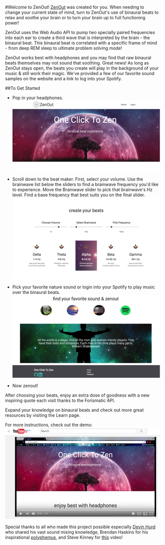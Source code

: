  
#Welcome to ZenOut!
[ZenOut](zenout.surge.sh) was created for you. When needing to change your current state of mind, turn to ZenOut's use of binaural 
beats to relax and soothe your brain or to turn your brain up to full functioning power! 

ZenOut uses the Web Audio API to pump two specially paired frequencies into each ear to create a third wave that is interpreted by the brain - the binaural beat. This binaural beat is correlated with a specific frame of mind - from deep REM sleep to ultimate problem solving mode!

ZenOut works best with headphones and you may find that raw binaural beats themselves may not sound that soothing. Great news! As long as ZenOut stays open, the beats you create will play in the background of your music & still work their magic. We've provided a few of our favorite sound samples on the website and a link to log into your Spotify.

##To Get Started

* Pop in your headphones.
![homepage](readme/zenout_homepage.png)

* Scroll down to the beat maker. First, select your volume. Use the brainwave list below the sliders to find a brainwave frequency you'd like to experience. Move the Brainwave slider to pick that brainwave's Hz level. Find a base frequency that best suits you on the final slider.
![beats](readme/beatmaker.png)

* Pick your favorite nature sound or login into your Spotify to play music over the binaural beats.
![sounds](readme/sounds.png)

* Now zenout!

After choosing your beats, enjoy an extra dose of goodness with a new inspiring quote each visit thanks to the Forismatic API.

Expand your knowledge on binaural beats and check out more great resources by visiting the Learn page.

For more instructions, check out the demo: [![youtubevideo](readme/youtube.png)](https://www.youtube.com/watch?v=hTBv7fB1ofA)

Special thanks to all who made this project possible especially [Devin Hurd](https://github.com/HurdAudio) who shared his vast sound mixing knowledge, Brendan Haskins for his inspirational [polyphemus](http://ziopads-form.s3-website-us-east-1.amazonaws.com/), and Steve Kinney for [this](https://www.youtube.com/watch?v=56spBAgOYfg) video!


